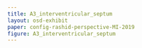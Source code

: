 ```yaml
---
title: A3_interventricular_septum
layout: osd-exhibit
paper: config-rashid-perspective-MI-2019
figure: A3_interventricular_septum
---
```

